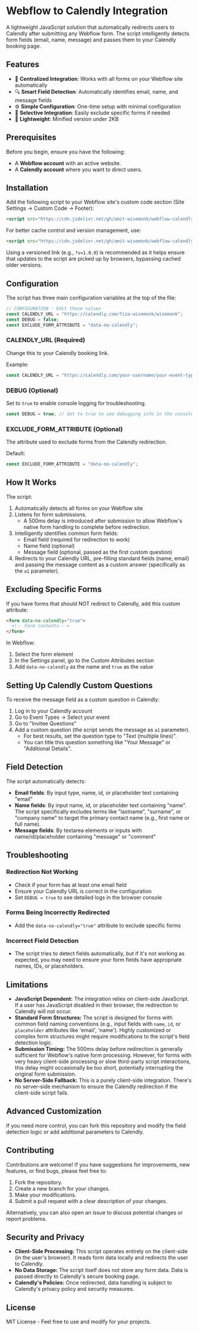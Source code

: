 # Webflow to Calendly Integration

A lightweight JavaScript solution that automatically redirects users to Calendly after submitting any Webflow form. The script intelligently detects form fields (email, name, message) and passes them to your Calendly booking page.

## Features

- 🔄 **Centralized Integration**: Works with all forms on your Webflow site automatically
- 🔍 **Smart Field Detection**: Automatically identifies email, name, and message fields
- ⚙️ **Simple Configuration**: One-time setup with minimal configuration
- 🚫 **Selective Integration**: Easily exclude specific forms if needed
- 🚀 **Lightweight**: Minified version under 2KB

## Prerequisites

Before you begin, ensure you have the following:

*   A **Webflow account** with an active website.
*   A **Calendly account** where you want to direct users.

## Installation

Add the following script to your Webflow site's custom code section (Site Settings → Custom Code → Footer):

```html
<script src="https://cdn.jsdelivr.net/gh/amit-wisemonk/webflow-calendly-integration@main/calendly-integration.min.js"></script>
```

For better cache control and version management, use:

```html
<script src="https://cdn.jsdelivr.net/gh/amit-wisemonk/webflow-calendly-integration@main/calendly-integration.min.js?v=1.0.0"></script>
```

Using a versioned link (e.g., `?v=1.0.0`) is recommended as it helps ensure that updates to the script are picked up by browsers, bypassing cached older versions.

## Configuration

The script has three main configuration variables at the top of the file:

```javascript
// CONFIGURATION - Edit these values
const CALENDLY_URL = "https://calendly.com/fiza-wisemonk/wisemonk";
const DEBUG = false;
const EXCLUDE_FORM_ATTRIBUTE = "data-no-calendly";
```

### CALENDLY_URL (Required)

Change this to your Calendly booking link.

Example:
```javascript
const CALENDLY_URL = "https://calendly.com/your-username/your-event-type";
```

### DEBUG (Optional)

Set to `true` to enable console logging for troubleshooting.

```javascript
const DEBUG = true; // Set to true to see debugging info in the console
```

### EXCLUDE_FORM_ATTRIBUTE (Optional)

The attribute used to exclude forms from the Calendly redirection.

Default:
```javascript
const EXCLUDE_FORM_ATTRIBUTE = "data-no-calendly";
```

## How It Works

The script:

1. Automatically detects all forms on your Webflow site
2. Listens for form submissions.
   - A 500ms delay is introduced after submission to allow Webflow's native form handling to complete before redirection.
3. Intelligently identifies common form fields:
   - Email field (required for redirection to work)
   - Name field (optional)
   - Message field (optional, passed as the first custom question)
4. Redirects to your Calendly URL, pre-filling standard fields (name, email) and passing the message content as a custom answer (specifically as the `a1` parameter).

## Excluding Specific Forms

If you have forms that should NOT redirect to Calendly, add this custom attribute:

```html
<form data-no-calendly="true">
  <!-- Form contents -->
</form>
```

In Webflow:
1. Select the form element
2. In the Settings panel, go to the Custom Attributes section
3. Add `data-no-calendly` as the name and `true` as the value

## Setting Up Calendly Custom Questions

To receive the message field as a custom question in Calendly:

1. Log in to your Calendly account
2. Go to Event Types → Select your event
3. Go to "Invitee Questions"
4. Add a custom question (the script sends the message as `a1` parameter).
   - For best results, set the question type to "Text (multiple lines)".
   - You can title this question something like "Your Message" or "Additional Details".

## Field Detection

The script automatically detects:

- **Email fields**: By input type, name, id, or placeholder text containing "email"
- **Name fields**: By input name, id, or placeholder text containing "name". The script specifically excludes terms like "lastname", "surname", or "company name" to target the primary contact name (e.g., first name or full name).
- **Message fields**: By textarea elements or inputs with name/id/placeholder containing "message" or "comment"

## Troubleshooting

### Redirection Not Working

- Check if your form has at least one email field
- Ensure your Calendly URL is correct in the configuration
- Set `DEBUG = true` to see detailed logs in the browser console

### Forms Being Incorrectly Redirected

- Add the `data-no-calendly="true"` attribute to exclude specific forms

### Incorrect Field Detection

- The script tries to detect fields automatically, but if it's not working as expected, you may need to ensure your form fields have appropriate names, IDs, or placeholders.

## Limitations

*   **JavaScript Dependent:** The integration relies on client-side JavaScript. If a user has JavaScript disabled in their browser, the redirection to Calendly will not occur.
*   **Standard Form Structures:** The script is designed for forms with common field naming conventions (e.g., input fields with `name`, `id`, or `placeholder` attributes like 'email', 'name'). Highly customized or complex form structures might require modifications to the script's field detection logic.
*   **Submission Timing:** The 500ms delay before redirection is generally sufficient for Webflow's native form processing. However, for forms with very heavy client-side processing or slow third-party script interactions, this delay might occasionally be too short, potentially interrupting the original form submission.
*   **No Server-Side Fallback:** This is a purely client-side integration. There's no server-side mechanism to ensure the Calendly redirection if the client-side script fails.

## Advanced Customization

If you need more control, you can fork this repository and modify the field detection logic or add additional parameters to Calendly.

## Contributing

Contributions are welcome! If you have suggestions for improvements, new features, or find bugs, please feel free to:

1.  Fork the repository.
2.  Create a new branch for your changes.
3.  Make your modifications.
4.  Submit a pull request with a clear description of your changes.

Alternatively, you can also open an issue to discuss potential changes or report problems.

## Security and Privacy

*   **Client-Side Processing:** This script operates entirely on the client-side (in the user's browser). It reads form data locally and redirects the user to Calendly.
*   **No Data Storage:** The script itself does not store any form data. Data is passed directly to Calendly's secure booking page.
*   **Calendly's Policies:** Once redirected, data handling is subject to Calendly's privacy policy and security measures.

## License

MIT License - Feel free to use and modify for your projects.
